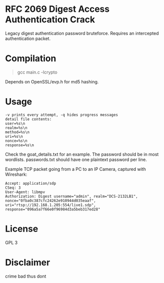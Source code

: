 # RFC 2069 Digest Access Authentication Crack

Legacy digest authentication password bruteforce. Requires an intercepted authentication packet.

# Compilation

> gcc main.c -lcrypto

Depends on OpenSSL/evp.h for md5 hashing.

# Usage

```./program details.txt passwords.txt [-vq]
-v prints every attempt, -q hides progress messages
detail file contents:
user=%s\n
realm=%s\n
method=%s\n
uri=%s\n
nonce=%s\n
response=%s\n
```


Check the goat_details.txt for an example. The password should be in most wordlists.
passwords.txt should have one plaintext password per line.

Example TCP packet going from a PC to an IP Camera, captured with Wireshark:

```DESCRIBE rtsp://192.168.1.205:554/live1.sdp RTSP/1.0
Accept: application/sdp
CSeq: 3
User-Agent: libmpv
Authorization: Digest username="admin", realm="DCS-2132LB1", nonce="0fba0c387cfc24262e910944d035eaaf", uri="rtsp://192.168.1.205:554/live1.sdp", response="096a5a7f66e0f96984d3a5beb317ed28"
```

# License

GPL 3

# Disclaimer

crime bad
thus dont
